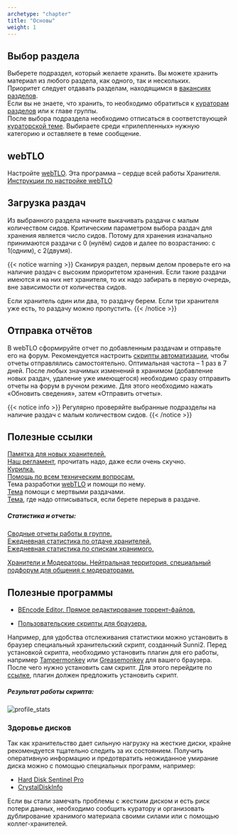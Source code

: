 ```yaml
---
archetype: "chapter"
title: "Основы"
weight: 1
---
```


## Выбор раздела

Выберете подраздел, который желаете хранить. Вы можете хранить материал из любого раздела, как одного, так и нескольких.  
Приоритет следует отдавать разделам, находящимся в [вакансиях разделов].  
Если вы не знаете, что хранить, то необходимо обратиться к [кураторам разделов] или к главе группы.  
После выбора подраздела необходимо отписаться в соответствующей [кураторской теме].
Выбираете среди «прилепленных» нужную категорию и оставляете в теме сообщение.

## webTLO

Настройте [webTLO]. Эта программа – сердце всей работы Хранителя.  
[Инструкции по настройке webTLO]

## Загрузка раздач

Из выбранного раздела начните выкачивать раздачи с малым количеством сидов.
Критическим параметром выбора раздач для хранения является число сидов.
Потому для хранения изначально принимаются раздачи с 0 (нулём) сидов и далее по возрастанию: с 1(одним), с 2(двумя).

{{< notice warning >}}
Сканируя раздел, первым делом проверьте его на наличие раздач с высоким приоритетом хранения.
Если такие раздачи имеются и на них нет хранителя, то их надо забирать в первую очередь, вне зависимости от количества сидов.

Если хранитель один или два, то раздачу берем. Если три хранителя уже есть, то раздачу можно пропустить.
{{< /notice >}}

## Отправка отчётов

В webTLO сформируйте отчет по добавленным раздачам и отправьте его на форум.
Рекомендуется настроить [скрипты автоматизации], чтобы отчеты отправлялись самостоятельно. Оптимальная частота – 1 раз в 7 дней.
После любых значимых изменений в хранимом (добавление новых раздач, удаление уже имеющегося) необходимо сразу отправить отчеты на форум в ручном режиме.
Для этого необходимо нажать «Обновить сведения», затем «Отправить отчеты».

{{< notice info >}}
Регулярно проверяйте выбранные подразделы на наличие раздач с малым количеством сидов.
{{< /notice >}}

## Полезные ссылки
[Памятка для новых хранителей.](https://rutracker.org/forum/viewtopic.php?t=6031259)  
[Наш регламент](https://rutracker.org/forum/viewtopic.php?t=3352749), прочитать надо, даже если очень скучно.  
[Курилка.](https://rutracker.org/forum/viewtopic.php?t=5998609)  
[Помощь по всем техническим вопросам.](https://rutracker.org/forum/viewtopic.php?t=6278196)  
Тема разработки [webTLO] и помощи по нему.  
[Тема](https://rutracker.org/forum/viewtopic.php?t=4816957) помощи с мертвыми раздачами.  
[Тема](https://rutracker.org/forum/viewtopic.php?t=3130748), где надо отписываться, если берете перерыв в раздаче.  

##### Статистика и отчеты:
[Сводные отчеты работы в группе.](https://rutracker.org/forum/viewtopic.php?t=4275633)  
[Ежедневная статистика по отдаче хранителей.](https://rutracker.org/forum/viewtopic.php?t=5413252)  
[Ежедневная статистика по спискам хранимого.](https://rutracker.org/forum/viewtopic.php?t=5471390)

[Хранители и Модераторы. Нейтральная территория. специальный подфорум для общения с модераторами.](https://rutracker.org/forum/viewforum.php?f=962)

## Полезные программы

* [BEncode Editor. Прямое редактирование торрент-файлов.](https://rutracker.org/forum/viewtopic.php?t=1844553)

* [Пользовательские скрипты для браузера.](https://rutracker.org/forum/viewtopic.php?t=6309007)

Например, для удобства отслеживания статистики можно установить в браузер специальный хранительский скрипт, созданный Sunni2.
Перед установкой скрипта, необходимо установить плагин для его работы, например [Tampermonkey](https://www.tampermonkey.net) или [Greasemonkey](https://www.greasespot.net) для вашего браузера.
После чего нужно установить сам скрипт. Для этого перейдите по [ссылке](https://gitlab.com/qusielle/keeper-userscripts/-/raw/master/profile_stats.user.js), плагин должен предложить установить скрипт.

##### Результат работы скрипта:
![profile_stats](/images/content/openboarding/profile_stats.png)


### Здоровье дисков
Так как хранительство дает сильную нагрузку на жесткие диски, крайне рекомендуется тщательно следить за их состоянием.
Получить оперативную информацию и предотвратить неожиданное умирание диска можно с помощью специальных программ,
например:  
* [Hard Disk Sentinel Pro](https://rutracker.org/forum/viewtopic.php?t=5997398)
* [CrystalDiskInfo](https://crystalmark.info/en/download/#CrystalDiskInfo)

Если вы стали замечать проблемы с жестким диском и есть риск потери данных, необходимо сообщить куратору и организовать
дублирование хранимого материала своими силами или с помощью коллег-хранителей.


[кураторской теме]: https://rutracker.org/forum/viewforum.php?f=1584

[вакансиях разделов]: https://rutracker.org/forum/viewtopic.php?p=65842856

[кураторам разделов]: https://rutracker.org/forum/viewtopic.php?t=3153800

[webTLO]: https://rutracker.org/forum/viewtopic.php?t=4546540

[Инструкции по настройке webTLO]: https://webtlo.keepers.tech

[скрипты автоматизации]: https://webtlo.keepers.tech/configuration/automation-scripts

